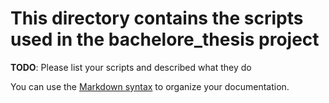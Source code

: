 # This directory contains the scripts used in the bachelore_thesis project

**TODO**: Please list your scripts and described what they do

You can use the [Markdown syntax](https://www.markdownguide.org/basic-syntax/)  to organize your documentation.
